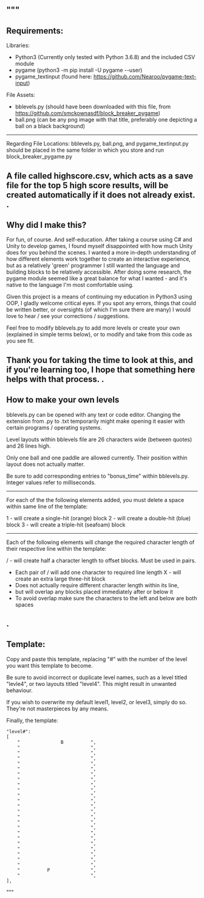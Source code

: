 """
-------------
Requirements:
-------------
Libraries:
- Python3 (Currently only tested with Python 3.6.8) and the included CSV module
- pygame (python3 -m pip install -U pygame --user)
- pygame_textinput (found here: https://github.com/Nearoo/pygame-text-input)

File Assets:
- bblevels.py (should have been downloaded with this file, 
from https://github.com/smckownasdf/block_breaker_pygame)
- ball.png (can be any png image with that title, preferably one depicting a ball on a black background)
-------------
Regarding File Locations: 
bblevels.py, ball.png, and pygame_textinput.py should be placed in the same folder 
in which you store and run block_breaker_pygame.py

A file called highscore.csv, which acts as a save file for the top 5 high score results,
will be created automatically if it does not already exist.
											.
--------------------
Why did I make this?
--------------------

For fun, of course. And self-education.
After taking a course using C# and Unity to develop games,
I found myself disappointed with how much Unity does for you behind the scenes.
I wanted a more in-depth understanding of how different elements work together 
to create an interactive experience, but as a relatively 'green' programmer
I still wanted the language and building blocks to be relatively accessible.
After doing some research, the pygame module seemed like a great balance for what 
I wanted - and it's native to the language I'm most comfortable using.

Given this project is a means of continuing my education in Python3 using OOP,
I gladly welcome critical eyes. If you spot any errors, things that could be written 
better, or oversights (of which I'm sure there are many) I would love to hear / see 
your corrections / suggestions.

Feel free to modify bblevels.py to add more levels or create your own (explained in 
simple terms below), or to modify and take from this code as you see fit.

Thank you for taking the time to look at this, and if you're learning too, I hope 
that something here helps with that process. 
										.
---------------------------
How to make your own levels
---------------------------

bblevels.py can be opened with any text or code editor.
Changing the extension from .py to .txt temporarily 
might make opening it easier with certain programs / operating systems.

Level layouts within bblevels file are 26 characters wide (between quotes)
and 26 lines high.

Only one ball and one paddle are allowed currently.
Their position within layout does not actually matter.

Be sure to add corresponding entries to "bonus_time" within bblevels.py. 
Integer values refer to milliseconds.

----------

For each of the the following elements added, 
you must delete a space within same line of the template:

1 - will create a single-hit (orange) block
2 - will create a double-hit (blue) block
3 - will create a triple-hit (seafoam) block

---------

Each of the following elements will change the required character length
of their respective line within the template:

/ - will create half a character length to offset blocks. Must be used in pairs.
  - Each pair of / will add one character to required line length
X - will create an extra large three-hit block
  - Does not actually require different character length within its line, 
  - but will overlap any blocks placed immediately after or below it
  - To avoid overlap make sure the characters to the left and below are both spaces

.
---------
Template:
---------

Copy and paste this template, replacing "#" with the number of the level you want 
this template to become.

Be sure to avoid incorrect or duplicate level names, such as a level titled "levle4", 
or two layouts titled "level4". This might result in unwanted behaviour.

If you wish to overwrite my default level1, level2, or level3, simply do so. 
They're not masterpieces by any means.

Finally, the template:

	"level#":
	[
		"               B          ",
		"                          ",
		"                          ",
		"                          ",
		"                          ",
		"                          ",
		"                          ",
		"                          ",
		"                          ",
		"                          ",
		"                          ",
		"                          ",
		"                          ",
		"                          ",
		"                          ",
		"                          ",
		"                          ",
		"                          ",
		"                          ",
		"                          ",
		"                          ",
		"                          ",
		"                          ",
		"                          ",
		"          P               ",
		"                          ",
	],


"""